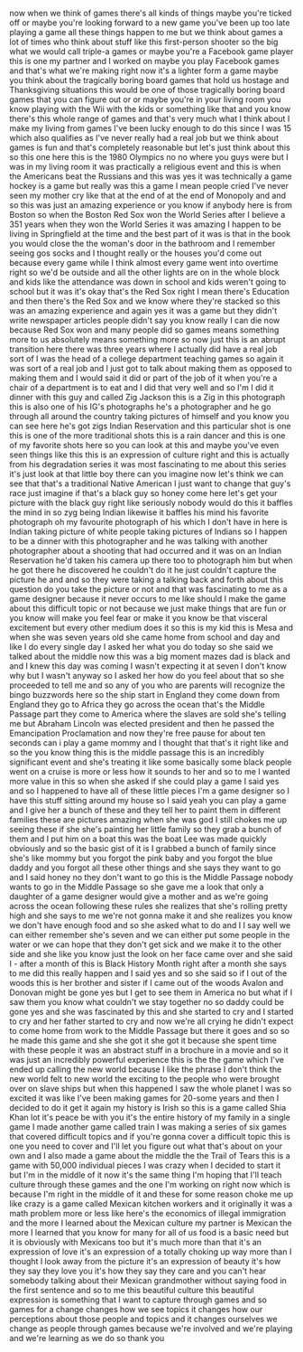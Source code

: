
now when we think of games there&#39;s all
kinds of things maybe you&#39;re ticked off
or maybe you&#39;re looking forward to a new
game you&#39;ve been up too late playing a
game all these things happen to me but
we think about games a lot of times who
think about stuff like this first-person
shooter so the big what we would call
triple-a games or maybe you&#39;re a
Facebook game player this is one my
partner and I worked on maybe you play
Facebook games and that&#39;s what we&#39;re
making right now it&#39;s a lighter form a
game maybe you think about the
tragically boring board games that hold
us hostage and Thanksgiving situations
this would be one of those tragically
boring board games that you can figure
out or or maybe you&#39;re in your living
room you know playing with the Wii with
the kids or something like that and you
know there&#39;s this whole range of games
and that&#39;s very much what I think about
I make my living from games I&#39;ve been
lucky enough to do this since I was 15
which also qualifies as I&#39;ve never
really had a real job but we think about
games is fun and that&#39;s completely
reasonable but let&#39;s just think about
this so this one here this is the 1980
Olympics no no where you guys were but I
was in my living room it was practically
a religious event and this is when the
Americans beat the Russians and this was
yes it was technically a game hockey is
a game but really was this a game
I mean people cried I&#39;ve never seen my
mother cry like that at the end of at
the end of Monopoly and and so this was
just an amazing experience or you know
if anybody here is from Boston so when
the Boston Red Sox won the World Series
after I believe a 351 years when they
won the World Series it was amazing I
happen to be living in Springfield at
the time and the best part of it was is
that in the book you would close the the
woman&#39;s door in the bathroom and I
remember seeing gos socks and I thought
really or the houses you&#39;d come out
because every game while I think almost
every game went into overtime right so
we&#39;d be outside and all the other lights
are on in the whole block and kids like
the attendance was down in school and
kids weren&#39;t going to school but it was
it&#39;s okay that&#39;s the Red Sox right I
mean there&#39;s Education and then there&#39;s
the Red Sox and we know where they&#39;re
stacked so this was an amazing
experience and again yes it was a game
but they didn&#39;t write newspaper articles
people didn&#39;t say you know really I can
die now because
Red Sox won and many people did so games
means something more to us absolutely
means something more so now just this is
an abrupt transition here there was
three years where I actually did have a
real job sort of I was the head of a
college department teaching games so
again it was sort of a real job and I
just got to talk about making them as
opposed to making them and I would said
it did or part of the job of it when
you&#39;re a chair of a department is to eat
and I did that very well and so I&#39;m I
did it dinner with this guy and called
Zig Jackson this is a Zig in this
photograph this is also one of his IG&#39;s
photographs he&#39;s a photographer and he
go through all around the country taking
pictures of himself and you know you can
see here he&#39;s got zigs Indian
Reservation and this particular shot is
one this is one of the more traditional
shots this is a rain dancer and this is
one of my favorite shots here so you can
look at this and maybe you&#39;ve even seen
things like this this is an expression
of culture right and this is actually
from his degradation series it was most
fascinating to me about this series it&#39;s
just look at that little boy there can
you imagine now let&#39;s think we can see
that that&#39;s a traditional Native
American I just want to change that
guy&#39;s race just imagine if that&#39;s a
black guy so honey come here let&#39;s get
your picture with the black guy right
like seriously nobody would do this it
baffles the mind in so zyg being Indian
likewise it baffles his mind his
favorite photograph oh my favourite
photograph of his which I don&#39;t have in
here is Indian taking picture of white
people taking pictures of Indians so I
happen to be a dinner with this
photographer and he was talking with
another photographer about a shooting
that had occurred and it was on an
Indian Reservation he&#39;d taken his camera
up there too to photograph him but when
he got there he discovered he couldn&#39;t
do it he just couldn&#39;t capture the
picture he and and so they were taking a
talking back and forth about this
question do you take the picture or not
and that was fascinating to me as a game
designer because it never occurs to me
like should I make the game about this
difficult topic or not because we just
make things that are fun or you know
will make you feel fear or make it you
know be that visceral excitement but
every other medium does it so this is my
kid this is Mesa and when she was seven
years old she came home from school and
day and like I do every single day I
asked her what you do today so she said
we talked about the middle
now this was a big moment mazes dad is
black and and I knew this day was coming
I wasn&#39;t expecting it at seven I don&#39;t
know why but I wasn&#39;t anyway so I asked
her how do you feel about that so she
proceeded to tell me and so any of you
who are parents will recognize the bingo
buzzwords here so the ship start in
England they come down from England they
go to Africa they go across the ocean
that&#39;s the Middle Passage part they come
to America where the slaves are sold
she&#39;s telling me but Abraham Lincoln was
elected president and then he passed the
Emancipation Proclamation and now
they&#39;re free pause for about ten seconds
can i play a game mommy and I thought
that that&#39;s it right like and so the you
know thing this is the middle passage
this is an incredibly significant event
and she&#39;s treating it like some
basically some black people went on a
cruise is more or less how it sounds to
her and so to me I wanted more value in
this so when she asked if she could play
a game I said yes and so I happened to
have all of these little pieces I&#39;m a
game designer so I have this stuff
sitting around my house so I said yeah
you can play a game and I give her a
bunch of these and they tell her to
paint them in different families these
are pictures amazing when she was god I
still chokes me up seeing these if she
she&#39;s painting her little family so they
grab a bunch of them and I put him on a
boat this was the boat Lee was made
quickly obviously and so the basic gist
of it is I grabbed a bunch of family
since she&#39;s like mommy but you forgot
the pink baby and you forgot the blue
daddy and you forgot all these other
things and she says they want to go and
I said honey no they don&#39;t want to go
this is the Middle Passage nobody wants
to go in the Middle Passage so she gave
me a look that only a daughter of a game
designer would give a mother and as
we&#39;re going across the ocean following
these rules she realizes that she&#39;s
rolling pretty high and she says to me
we&#39;re not gonna make it and she realizes
you know we don&#39;t have enough food and
so she asked what to do and I I say well
we can either remember she&#39;s seven and
we can either put some people in the
water or we can hope that they don&#39;t get
sick and we make it to the other side
and she like you know just the look on
her face came over and she said I -
after a month of this is Black History
Month right after a month she says to me
did this really happen and I said yes
and so she said so if I
out of the woods this is her brother and
sister if I came out of the woods Avalon
and Donovan might be gone yes but I get
to see them in America no but what if I
saw them you know what couldn&#39;t we stay
together no so daddy could be gone yes
and she was fascinated by this and she
started to cry and I started to cry and
her father started to cry and now we&#39;re
all crying he didn&#39;t expect to come home
from work to the Middle Passage but
there it goes
and so so he made this game and she she
got it she got it because she spent time
with these people it was an abstract
stuff in a brochure in a movie and so it
was just an incredibly powerful
experience this is the the game which
I&#39;ve ended up calling the new world
because I like the phrase I don&#39;t think
the new world felt to new world the
exciting to the people who were brought
over on slave ships but when this
happened I saw the whole planet I was so
excited it was like I&#39;ve been making
games for 20-some years and then I
decided to do it get it again my history
is Irish so this is a game called Shia
Khan lot it&#39;s peace be with you it&#39;s the
entire history of my family in a single
game I made another game called train I
was making a series of six games that
covered difficult topics and if you&#39;re
gonna cover a difficult topic this is
one you need to cover and I&#39;ll let you
figure out what that&#39;s about on your own
and I also made a game about the middle
the the Trail of Tears
this is a game with 50,000 individual
pieces I was crazy when I decided to
start it but I&#39;m in the middle of it now
it&#39;s the same thing I&#39;m hoping that I&#39;ll
teach culture through these games and
the one I&#39;m working on right now which
is because I&#39;m right in the middle of it
and these for some reason choke me up
like crazy is a game called Mexican
kitchen workers and it originally it was
a math problem more or less like here&#39;s
the economics of illegal immigration and
the more I learned about the Mexican
culture my partner is Mexican the more I
learned that you know for many for all
of us food is a basic need but it is
obviously with Mexicans too but it&#39;s
much more than that it&#39;s an expression
of love it&#39;s an expression of a totally
choking up way more than I thought I
look away from the picture it&#39;s an
expression of beauty it&#39;s how they say
they love you it&#39;s how they say they
care and you can&#39;t hear somebody talking
about their Mexican grandmother without
saying food in the first sentence and so
to me this beautiful culture this
beautiful expression is something that I
want to capture through games and so
games for a change
changes how we see topics it changes how
our perceptions about those people and
topics and it changes ourselves we
change as people through games because
we&#39;re involved and we&#39;re playing and
we&#39;re learning as we do so thank you
